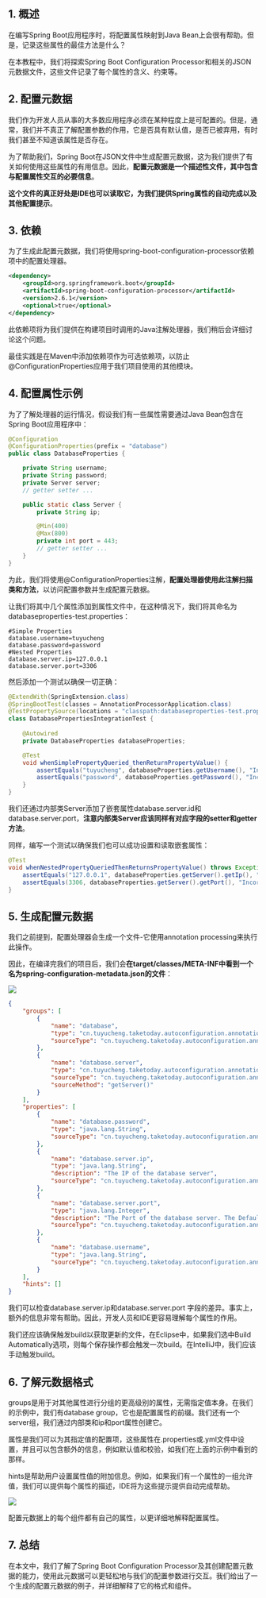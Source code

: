## 1. 概述

在编写Spring Boot应用程序时，将配置属性映射到Java Bean上会很有帮助。但是，记录这些属性的最佳方法是什么？

在本教程中，我们将探索Spring Boot Configuration Processor和相关的JSON元数据文件，这些文件记录了每个属性的含义、约束等。

## 2. 配置元数据

我们作为开发人员从事的大多数应用程序必须在某种程度上是可配置的。但是，通常，我们并不真正了解配置参数的作用，它是否具有默认值，是否已被弃用，有时我们甚至不知道该属性是否存在。

为了帮助我们，Spring Boot在JSON文件中生成配置元数据，这为我们提供了有关如何使用这些属性的有用信息。因此，**配置元数据是一个描述性文件，其中包含与配置属性交互的必要信息**。

**这个文件的真正好处是IDE也可以读取它，为我们提供Spring属性的自动完成以及其他配置提示**。

## 3. 依赖

为了生成此配置元数据，我们将使用spring-boot-configuration-processor依赖项中的配置处理器。

```xml
<dependency>
    <groupId>org.springframework.boot</groupId>
    <artifactId>spring-boot-configuration-processor</artifactId>
    <version>2.6.1</version>
    <optional>true</optional>
</dependency>
```

此依赖项将为我们提供在构建项目时调用的Java注解处理器，我们稍后会详细讨论这个问题。

最佳实践是在Maven中添加依赖项作为可选依赖项，以防止@ConfigurationProperties应用于我们项目使用的其他模块。

## 4. 配置属性示例

为了了解处理器的运行情况，假设我们有一些属性需要通过Java Bean包含在Spring Boot应用程序中：

```java
@Configuration
@ConfigurationProperties(prefix = "database")
public class DatabaseProperties {

    private String username;
    private String password;
    private Server server;
    // getter setter ...

    public static class Server {
        private String ip;

        @Min(400)
        @Max(800)
        private int port = 443;
        // getter setter ...
    }
}
```

为此，我们将使用@ConfigurationProperties注解，**配置处理器使用此注解扫描类和方法**，以访问配置参数并生成配置元数据。

让我们将其中几个属性添加到属性文件中，在这种情况下，我们将其命名为databaseproperties-test.properties：

```properties
#Simple Properties
database.username=tuyucheng
database.password=password
#Nested Properties
database.server.ip=127.0.0.1
database.server.port=3306
```

然后添加一个测试以确保一切正确：

```java
@ExtendWith(SpringExtension.class)
@SpringBootTest(classes = AnnotationProcessorApplication.class)
@TestPropertySource(locations = "classpath:databaseproperties-test.properties")
class DatabasePropertiesIntegrationTest {
    
    @Autowired
    private DatabaseProperties databaseProperties;

    @Test
    void whenSimplePropertyQueried_thenReturnPropertyValue() {
        assertEquals("tuyucheng", databaseProperties.getUsername(), "Incorrectly bound Username property");
        assertEquals("password", databaseProperties.getPassword(), "Incorrectly bound Password property");
    }
}
```

我们还通过内部类Server添加了嵌套属性database.server.id和database.server.port，**注意内部类Server应该同样有对应字段的setter和getter方法**。

同样，编写一个测试以确保我们也可以成功设置和读取嵌套属性：

```java
@Test
void whenNestedPropertyQueriedThenReturnsPropertyValue() throws Exception {
    assertEquals("127.0.0.1", databaseProperties.getServer().getIp(), "Incorrectly bound Server IP nested property");
    assertEquals(3306, databaseProperties.getServer().getPort(), "Incorrectly bound Server Port nested property");
}
```

## 5. 生成配置元数据

我们之前提到，配置处理器会生成一个文件-它使用annotation processing来执行此操作。

因此，在编译完我们的项目后，我们会**在target/classes/META-INF中看到一个名为spring-configuration-metadata.json的文件**：

<img src="../assets/img.png">

```json
{
    "groups": [
        {
            "name": "database",
            "type": "cn.tuyucheng.taketoday.autoconfiguration.annotationprocessor.DatabaseProperties",
            "sourceType": "cn.tuyucheng.taketoday.autoconfiguration.annotationprocessor.DatabaseProperties"
        },
        {
            "name": "database.server",
            "type": "cn.tuyucheng.taketoday.autoconfiguration.annotationprocessor.DatabaseProperties$Server",
            "sourceType": "cn.tuyucheng.taketoday.autoconfiguration.annotationprocessor.DatabaseProperties",
            "sourceMethod": "getServer()"
        }
    ],
    "properties": [
        {
            "name": "database.password",
            "type": "java.lang.String",
            "sourceType": "cn.tuyucheng.taketoday.autoconfiguration.annotationprocessor.DatabaseProperties"
        },
        {
            "name": "database.server.ip",
            "type": "java.lang.String",
            "description": "The IP of the database server",
            "sourceType": "cn.tuyucheng.taketoday.autoconfiguration.annotationprocessor.DatabaseProperties$Server"
        },
        {
            "name": "database.server.port",
            "type": "java.lang.Integer",
            "description": "The Port of the database server. The Default value is 443. The allowed values are in the range 400-4000.",
            "sourceType": "cn.tuyucheng.taketoday.autoconfiguration.annotationprocessor.DatabaseProperties$Server"
        },
        {
            "name": "database.username",
            "type": "java.lang.String",
            "sourceType": "cn.tuyucheng.taketoday.autoconfiguration.annotationprocessor.DatabaseProperties"
        }
    ],
    "hints": []
}
```

我们可以检查database.server.ip和database.server.port 字段的差异。事实上，额外的信息非常有帮助。因此，开发人员和IDE更容易理解每个属性的作用。

我们还应该确保触发build以获取更新的文件，在Eclipse中，如果我们选中Build Automatically选项，则每个保存操作都会触发一次build。在IntelliJ中，我们应该手动触发build。

## 6. 了解元数据格式

groups是用于对其他属性进行分组的更高级别的属性，无需指定值本身。在我们的示例中，我们有database group，它也是配置属性的前缀。我们还有一个server组，我们通过内部类和ip和port属性创建它。

属性是我们可以为其指定值的配置项，这些属性在.properties或.yml文件中设置，并且可以包含额外的信息，例如默认值和校验，如我们在上面的示例中看到的那样。

hints是帮助用户设置属性值的附加信息。例如，如果我们有一个属性的一组允许值，我们可以提供每个属性的描述，IDE将为这些提示提供自动完成帮助。

<img src="../assets/img_1.png">

配置元数据上的每个组件都有自己的属性，以更详细地解释配置属性。

## 7. 总结

在本文中，我们了解了Spring Boot Configuration Processor及其创建配置元数据的能力，使用此元数据可以更轻松地与我们的配置参数进行交互。我们给出了一个生成的配置元数据的例子，并详细解释了它的格式和组件。